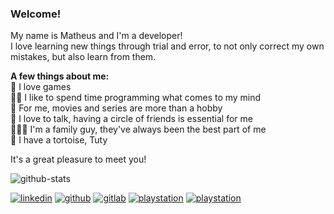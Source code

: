 ### Welcome!

My name is Matheus and I'm a developer!<br>
I love learning new things through trial and error, to not only correct my own mistakes, but also learn from them.

**A few things about me:**<br>
👾 I love games<br>
👨‍💻 I like to spend time programming what comes to my mind<br>
🎥 For me, movies and series are more than a hobby <br>
💬 I love to talk, having a circle of friends is essential for me<br>
👨‍👩‍👦 I'm a family guy, they've always been the best part of me<br>
🐢 I have a tortoise, Tuty<br>

It's a great pleasure to meet you!

![github-stats](https://github-readme-stats.vercel.app/api?username=matheusmpolillo&show_icons=true&theme=tokyonight&hide_border=true&text_color=FFFFFF)<br>

[![linkedin](https://img.shields.io/badge/LinkedIn-1A1B27?style=for-the-badge&logo=linkedin&logoColor=70A5FD)](https://www.linkedin.com/in/polillo/)
[![github](https://img.shields.io/badge/GitHub-1A1B27?style=for-the-badge&logo=github&logoColor=70A5FD)](https://github.com/matheusmpolillo/)
[![gitlab](https://img.shields.io/badge/GitLab-1A1B27?style=for-the-badge&logo=gitlab&logoColor=70A5FD)](https://gitlab.com/matheusmpolillo/)
[![playstation](https://img.shields.io/badge/PlayStation-1A1B27?style=for-the-badge&logo=playstation&logoColor=70A5FD)](https://psnprofiles.com/Math_Polillo)
[![playstation](https://img.shields.io/badge/Steam-1A1B27?style=for-the-badge&logo=steam&logoColor=70A5FD)](https://steamcommunity.com/id/polillo/)
